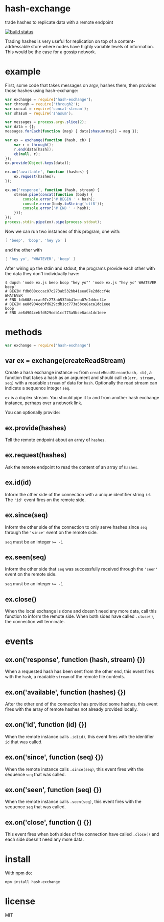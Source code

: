 # hash-exchange

trade hashes to replicate data with a remote endpoint

[![build status](https://secure.travis-ci.org/substack/hash-exchange.png)](http://travis-ci.org/substack/hash-exchange)

Trading hashes is very useful for replication on top of a content-addressable
store where nodes have highly variable levels of information. This would be the
case for a gossip network.

# example

First, some code that takes messages on argv, hashes them, then provides those
hashes using hash-exchange:

``` js
var exchange = require('hash-exchange');
var through = require('through2');
var concat = require('concat-stream');
var shasum = require('shasum');

var messages = process.argv.slice(2);
var data = {};
messages.forEach(function (msg) { data[shasum(msg)] = msg });

var ex = exchange(function (hash, cb) {
    var r = through();
    r.end(data[hash]);
    cb(null, r);
});
ex.provide(Object.keys(data));

ex.on('available', function (hashes) {
    ex.request(hashes);
});

ex.on('response', function (hash, stream) {
    stream.pipe(concat(function (body) {
        console.error('# BEGIN ' + hash);
        console.error(body.toString('utf8'));
        console.error('# END ' + hash);
    }));
});
process.stdin.pipe(ex).pipe(process.stdout);
```

Now we can run two instances of this program, one with:

``` js
[ 'beep', 'boop', 'hey yo' ]
```

and the other with

``` js
[ 'hey yo', 'WHATEVER', 'beep' ]
```

After wiring up the stdin and stdout, the programs provide each other with the
data they don't individually have:

```
$ dupsh 'node ex.js beep boop "hey yo"' 'node ex.js "hey yo" WHATEVER beep'
# BEGIN fdb608cccac07c273ab532bb41eea07e2ddccf4e
WHATEVER
# END fdb608cccac07c273ab532bb41eea07e2ddccf4e
# BEGIN ae8d904cebfd629cdb1cc773a5bce8aca1dc1eee
boop
# END ae8d904cebfd629cdb1cc773a5bce8aca1dc1eee
```

# methods

``` js
var exchange = require('hash-exchange')
```

## var ex = exchange(createReadStream)

Create a hash exchange instance `ex` from `createReadStream(hash, cb)`, a
function that takes a hash as an argument and should call `cb(err, stream, seq)`
with a readable `stream` of data for `hash`. Optionally the read stream can
indicate a sequence integer `seq`.

`ex` is a duplex stream. You should pipe it to and from another hash exchange
instance, perhaps over a network link.

You can optionally provide:

## ex.provide(hashes)

Tell the remote endpoint about an array of `hashes`.

## ex.request(hashes)

Ask the remote endpoint to read the content of an array of `hashes`.

## ex.id(id)

Inform the other side of the connection with a unique identifier string `id`.
The `'id'` event fires on the remote side.

## ex.since(seq)

Inform the other side of the connection to only serve hashes since `seq` through
the `'since'` event on the remote side.

`seq` must be an integer `>= -1`

## ex.seen(seq)

Inform the other side that `seq` was successfully received through the `'seen'`
event on the remote side.

`seq` must be an integer `>= -1`

## ex.close()

When the local exchange is done and doesn't need any more data, call this
function to inform the remote side. When both sides have called `.close()`, the
connection will terminate.

# events

## ex.on('response', function (hash, stream) {})

When a requested hash has been sent from the other end, this event fires with
the `hash`, a readable `stream` of the remote file contents.

## ex.on('available', function (hashes) {})

After the other end of the connection has provided some hashes, this event fires
with the array of remote hashes not already provided locally.

## ex.on('id', function (id) {})

When the remote instance calls `.id(id)`, this event fires with the identifier
`id` that was called.

## ex.on('since', function (seq) {})

When the remote instance calls `.since(seq)`, this event fires with the sequence
`seq` that was called.

## ex.on('seen', function (seq) {})

When the remote instance calls `.seen(seq)`, this event fires with the sequence
`seq` that was called.

## ex.on('close', function () {})

This event fires when both sides of the connection have called `.close()` and
each side doesn't need any more data.

# install

With [npm](https://npmjs.org) do:

```
npm install hash-exchange
```

# license

MIT
